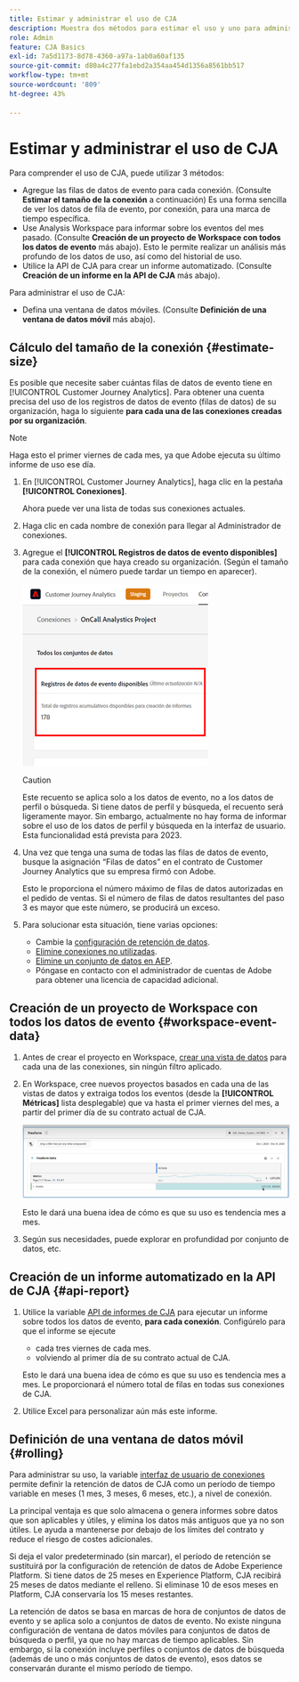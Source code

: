 ```yaml
---
title: Estimar y administrar el uso de CJA
description: Muestra dos métodos para estimar el uso y uno para administrarlo.
role: Admin
feature: CJA Basics
exl-id: 7a5d1173-8d78-4360-a97a-1ab0a60af135
source-git-commit: d80a4c277fa1ebd2a354aa454d1356a8561bb517
workflow-type: tm+mt
source-wordcount: '809'
ht-degree: 43%

---
```


# Estimar y administrar el uso de CJA

Para comprender el uso de CJA, puede utilizar 3 métodos:

* Agregue las filas de datos de evento para cada conexión. (Consulte **Estimar el tamaño de la conexión** a continuación) Es una forma sencilla de ver los datos de fila de evento, por conexión, para una marca de tiempo específica.
* Use Analysis Workspace para informar sobre los eventos del mes pasado. (Consulte **Creación de un proyecto de Workspace con todos los datos de evento** más abajo). Esto le permite realizar un análisis más profundo de los datos de uso, así como del historial de uso.
* Utilice la API de CJA para crear un informe automatizado. (Consulte **Creación de un informe en la API de CJA** más abajo).

Para administrar el uso de CJA:

* Defina una ventana de datos móviles. (Consulte **Definición de una ventana de datos móvil** más abajo).

## Cálculo del tamaño de la conexión {#estimate-size}

Es posible que necesite saber cuántas filas de datos de evento tiene en [!UICONTROL Customer Journey Analytics]. Para obtener una cuenta precisa del uso de los registros de datos de evento (filas de datos) de su organización, haga lo siguiente **para cada una de las conexiones creadas por su organización**.

>[!NOTE]
>
>Haga esto el primer viernes de cada mes, ya que Adobe ejecuta su último informe de uso ese día.

1. En [!UICONTROL Customer Journey Analytics], haga clic en la pestaña **[!UICONTROL Conexiones]**.

   Ahora puede ver una lista de todas sus conexiones actuales.

1. Haga clic en cada nombre de conexión para llegar al Administrador de conexiones.

1. Agregue el **[!UICONTROL Registros de datos de evento disponibles]** para cada conexión que haya creado su organización. (Según el tamaño de la conexión, el número puede tardar un tiempo en aparecer).

   ![datos de evento](assets/event-data.png)

   >[!CAUTION]
   >
   >   Este recuento se aplica solo a los datos de evento, no a los datos de perfil o búsqueda. Si tiene datos de perfil y búsqueda, el recuento será ligeramente mayor. Sin embargo, actualmente no hay forma de informar sobre el uso de los datos de perfil y búsqueda en la interfaz de usuario. Esta funcionalidad está prevista para 2023.

1. Una vez que tenga una suma de todas las filas de datos de evento, busque la asignación “Filas de datos” en el contrato de Customer Journey Analytics que su empresa firmó con Adobe.

   Esto le proporciona el número máximo de filas de datos autorizadas en el pedido de ventas. Si el número de filas de datos resultantes del paso 3 es mayor que este número, se producirá un exceso.

1. Para solucionar esta situación, tiene varias opciones:

   * Cambie la [configuración de retención de datos](https://experienceleague.adobe.com/docs/analytics-platform/using/cja-connections/manage-connections.html?lang=es#set-rolling-window-for-connection-data-retention).
   * [Elimine conexiones no utilizadas](https://experienceleague.adobe.com/docs/analytics-platform/using/cja-overview/cja-faq.html?lang=es#implications-of-deleting-data-components).
   * [Elimine un conjunto de datos en AEP](https://experienceleague.adobe.com/docs/analytics-platform/using/cja-overview/cja-faq.html?lang=es#implications-of-deleting-data-components).
   * Póngase en contacto con el administrador de cuentas de Adobe para obtener una licencia de capacidad adicional.

## Creación de un proyecto de Workspace con todos los datos de evento {#workspace-event-data}

1. Antes de crear el proyecto en Workspace, [crear una vista de datos](/help/data-views/create-dataview.md) para cada una de las conexiones, sin ningún filtro aplicado.

1. En Workspace, cree nuevos proyectos basados en cada una de las vistas de datos y extraiga todos los eventos (desde la **[!UICONTROL Métricas]** lista desplegable) que va hasta el primer viernes del mes, a partir del primer día de su contrato actual de CJA.

   ![Eventos](assets/events-usage.png)

   Esto le dará una buena idea de cómo es que su uso es tendencia mes a mes.

1. Según sus necesidades, puede explorar en profundidad por conjunto de datos, etc.


## Creación de un informe automatizado en la API de CJA {#api-report}

1. Utilice la variable [API de informes de CJA](https://developer.adobe.com/cja-apis/docs/api/#tag/Reporting-API) para ejecutar un informe sobre todos los datos de evento, **para cada conexión**. Configúrelo para que el informe se ejecute

   * cada tres viernes de cada mes.
   * volviendo al primer día de su contrato actual de CJA.

   Esto le dará una buena idea de cómo es que su uso es tendencia mes a mes. Le proporcionará el número total de filas en todas sus conexiones de CJA.

1. Utilice Excel para personalizar aún más este informe.

## Definición de una ventana de datos móvil {#rolling}

Para administrar su uso, la variable [interfaz de usuario de conexiones](/help/connections/create-connection.md) permite definir la retención de datos de CJA como un período de tiempo variable en meses (1 mes, 3 meses, 6 meses, etc.), a nivel de conexión.

La principal ventaja es que solo almacena o genera informes sobre datos que son aplicables y útiles, y elimina los datos más antiguos que ya no son útiles. Le ayuda a mantenerse por debajo de los límites del contrato y reduce el riesgo de costes adicionales.

Si deja el valor predeterminado (sin marcar), el período de retención se sustituirá por la configuración de retención de datos de Adobe Experience Platform. Si tiene datos de 25 meses en Experience Platform, CJA recibirá 25 meses de datos mediante el relleno. Si eliminase 10 de esos meses en Platform, CJA conservaría los 15 meses restantes.

La retención de datos se basa en marcas de hora de conjuntos de datos de evento y se aplica solo a conjuntos de datos de evento. No existe ninguna configuración de ventana de datos móviles para conjuntos de datos de búsqueda o perfil, ya que no hay marcas de tiempo aplicables. Sin embargo, si la conexión incluye perfiles o conjuntos de datos de búsqueda (además de uno o más conjuntos de datos de evento), esos datos se conservarán durante el mismo período de tiempo.

